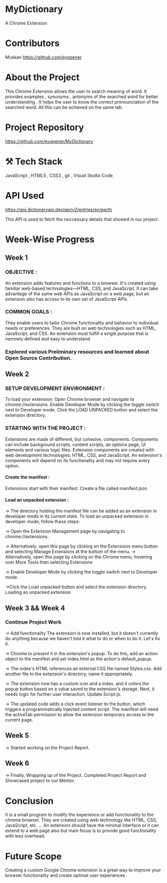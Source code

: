 # MyDictionary
A Chrome Extension

# Contributors
Muskan https://github.com/eyopener

# About the Project
This Chrome Extension allows the user to search meaning of word. It provides examples , synonyms , antonyms of the searched word for better understanding . 
It helps the user to know the correct pronounciation of the searched word. All this can be achieved on the same tab.

# Project Repository
 https://github.com/eyopener/MyDictionary

# ⚒️ Tech Stack
JavaScript , HTML5 , CSS3 , git , Visual Studio Code 

# API Used
 https://api.dictionaryapi.dev/api/v2/entries/en/earth
 
 This API is used to fetch the neccessary details that showed in our project.

# Week-Wise Progress
## Week 1

### OBJECTIVE :
 An extension adds features and functions to a browser. It's created using familiar web-based technologies—HTML, CSS, and JavaScript. It can take advantage of the same web APIs as JavaScript on a web page, but an extension also has access to its own set of JavaScript APIs.

### COMMON GOALS :
 They enable users to tailor Chrome functionality and behavior to individual needs or preferences. They are built on web technologies such as HTML, JavaScript, and CSS. An extension must fulfill a single purpose that is narrowly defined and easy to understand.

### Explored various Preliminary resources and  learned about Open Source Contribution.

## Week 2

### SETUP DEVELOPMENT ENVIRONMENT :
To load your extension: Open Chrome browser and navigate to chrome://extensions. Enable Developer Mode by clicking the toggle switch next to Developer mode. Click the LOAD UNPACKED button and select the extension directory.

### STARTING WITH THE PROJECT :
Extensions are made of different, but cohesive, components. Components can include background scripts, content scripts, an options page, UI elements and various logic files. Extension components are created with web development technologies: HTML, CSS, and JavaScript. An extension's components will depend on its functionality and may not require every option.
#### Create the manifest : 
Extensions start with their manifest. Create a file called manifest.json
#### Load an unpacked extension :
-> The directory holding the manifest file can be added as an extension in developer mode in its current state. To load an unpacked extension in developer mode, follow these steps:

-> Open the Extension Management page by navigating to chrome://extensions.

-> Alternatively, open this page by clicking on the Extensions menu button and selecting Manage Extensions at the bottom of the menu.
-> Alternatively, open this page by clicking on the Chrome menu, hovering over More Tools then selecting Extensions

-> Enable Developer Mode by clicking the toggle switch next to Developer mode.

->Click the Load unpacked button and select the extension directory.
Loading an unpacked extension

## Week 3 && Week 4

### Continue Project Work

-> Add functionality
The extension is now installed, but it doesn't currently do anything because we haven't told it what to do or when to do it. Let's fix it.

-> Chrome to present it in the extension's popup. To do this, add an action object to the manifest and set index.html as the action's default_popup.

-> The index's HTML references an external CSS file named Styles.css. Add another file to the extension's directory, name it appropriately.

-> The extension now has a custom icon and a index, and it colors the popup button based on a value saved to the extension's storage. Next, it needs logic for further user interaction. Update Script.js.

-> The updated code adds a click event listener to the button, which triggers a programmatically injected content script. 
The manifest will need the activeTab permission to allow the extension temporary access to the current page.

## Week 5

-> Started working on the Project Report.

## Week 6
-> Finally, Wrapping up of the Project. Completed Project Report and Showcased project to our Mentor.

# Conclusion
It is a small program to modify the experience or add functionality to the chrome browser. They are created using web technology like HTML, CSS, JavaScript, etc. ... An extension should have the minimal interface or it can extend to a web page also but main focus is to provide good functionality with less overhead.

# Future Scope
Creating a custom Google Chrome extension is a great way to improve your browser functionality and create optimal user experiences.
